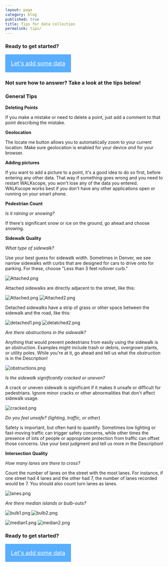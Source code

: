 ```yaml
---
layout: page
category: blog
published: true
title: Tips for data collection
permalink: tips/
---
```


### Ready to get started?

<a class="button" href="http://app.localdata.com/mobile/#manitouposts" style="color:#fff; background: #58aeff; padding: 1em; display:inline-block; font-size: 18px">Let's add some data</a>

### Not sure how to answer? Take a look at the tips below!

### General Tips

**Deleting Points**

If you make a mistake or need to delete a point, just add a comment to that point describing the mistake.

**Geolocation**

The locate me button allows you to automatically zoom to your current location. Make sure geolocation is enabled for your device _and_ for your browser.

**Adding pictures**

If you want to add a picture to a point, it's a good idea to do so first, before entering any other data. That way if something goes wrong and you need to restart WALKscope, you won't lose any of the data you entered. WALKscope works best if you don't have any other applications open or running on your smart phone.

**Pedestrian Count**

_Is it raining or snowing?_

If there's significant snow or ice on the ground, go ahead and choose snowing.

**Sidewalk Quality**

_What type of sidewalk?_

Use your best guess for sidewalk width. Sometimes in Denver, we see narrow sidewalks with curbs that are designed for cars to drive onto for parking. For these, choose "Less than 3 feet rollover curb."

![Attached.png](/walkscope/media/rollover.png)

Attached sidewalks are directly adjacent to the street, like this:

![Attached.png](/walkscope/media/Attached.png)
![Attached2.png](/walkscope/media/Attached2.png)

Detached sidewalks have a strip of grass or other space between the sidewalk and the road, like this:

![detached1.png](/walkscope/media/detached1.png)
![detatched2.png](/walkscope/media/detatched2.png)

_Are there obstructions in the sidewalk?_

Anything that would prevent pedestrians from easily using the sidewalk is an obstruction. Examples might include trash or debris, overgrown plants, or utility poles. While you're at it, go ahead and tell us what the obstruction is in the Description!

![obstructions.png](/walkscope/media/obstructions.png)

_Is the sidewalk significantly cracked or uneven?_

A crack or uneven sidewalk is significant if it makes it unsafe or difficult for pedestrians. Ignore minor cracks or other abnormalities that don't affect sidewalk usage.

![cracked.png](/walkscope/media/cracked.png)

_Do you feel unsafe? (lighting, traffic, or other)_

Safety is important, but often hard to quantify. Sometimes low lighting or fast-moving traffic can trigger safety concerns, while other times the presence of lots of people or appropriate protection from traffic can offset those concerns. Use your best judgment and tell us more in the Description!

**Intersection Quality**

_How many lanes are there to cross?_

Count the number of lanes on the street with the most lanes. For instance, if one street had 4 lanes and the other had 7, the number of lanes recorded would be 7. You should also count turn lanes as lanes.

![lanes.png](/walkscope/media/lanes.png)

_Are there median islands or bulb-outs?_

![bulb1.png](/walkscope/media/bulb1.png)
![bulb2.png](/walkscope/media/bulb2.png)

![median1.png](/walkscope/media/median1.png)
![median2.png](/walkscope/media/median2.png)

### Ready to get started?

<a class="button" href="http://app.localdata.com/mobile/#manitouposts" style="color:#fff; background: #58aeff; padding: 1em; display:inline-block; font-size: 18px">Let's add some data</a>

